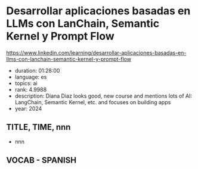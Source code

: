 # Desarrollar aplicaciones basadas en LLMs con LanChain, Semantic Kernel y Prompt Flow

https://www.linkedin.com/learning/desarrollar-aplicaciones-basadas-en-llms-con-lanchain-semantic-kernel-y-prompt-flow

- duration: 01:28:00
- language: es
- topics: ai
- rank: 4.9988
- description: Diana Diaz looks good, new course and mentions lots of AI: LangChain, Semantic Kernel, etc. and focuses on building apps
- year: 2024

## TITLE, TIME, nnn

- nnn

## VOCAB - SPANISH

```
```
